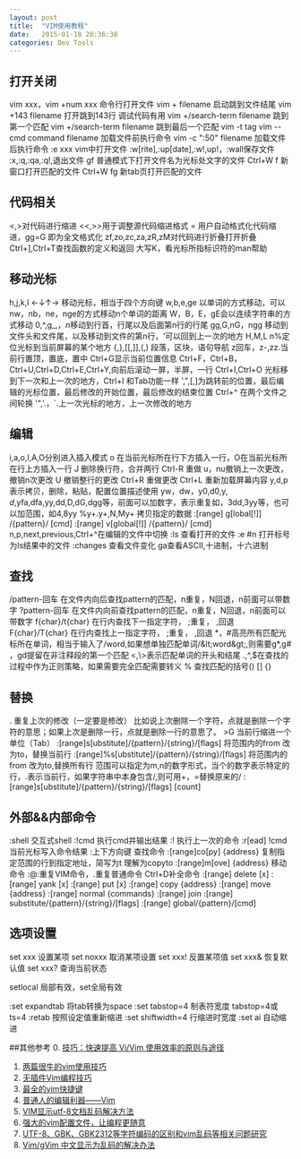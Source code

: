 ```yaml
---
layout: post
title:  "VIM使用教程"
date:   2015-01-18 20:36:38
categories: Dev Tools
---
```



## 打开关闭
vim xxx，vim +num xxx 命令行打开文件
vim + filename 启动跳到文件结尾
vim +143 filename 打开跳到143行 调试代码有用
vim +/search-term filename 跳到第一个匹配
vim +/search-term filename 跳到最后一个匹配
vim -t tag 
vim --cmd command filename 加载文件前执行命令
vim -c ":50" filename 加载文件后执行命令
:e xxx vim中打开文件
:w[rite],:up[date],:w!,up!，:wall保存文件
:x,:q,:qa,:q!,退出文件
gf 普通模式下打开文件名为光标处文字的文件
Ctrl+W f 新窗口打开匹配的文件
Ctrl+W fg 新tab页打开匹配的文件


## 代码相关
<,>对代码进行缩进
<<,>>用于调整源代码缩进格式
= 用户自动格式化代码缩进，gg=G 即为全文格式化
zf,zo,zc,za,zR,zM对代码进行折叠打开折叠
Ctrl+],Ctrl+T查找函数的定义和返回
大写K，看光标所指标识符的man帮助

## 移动光标
h,j,k,l ←↓↑→ 移动光标，相当于四个方向键
w,b,e,ge 以单词的方式移动，可以nw，nb，ne，nge的方式移动n个单词的距离
W，B，E，gE会以连续字符串的方式移动
0,^,g_,$，n$移动到行首，行尾以及后面第n行的行尾
gg,G,nG，ngg 移动到文件头和文件尾，以及移动到文件的第n行，‘可以回到上一次的地方
H,M,L n%定位光标到当前屏幕的某个地方
{,},[[,]],(,) 段落，区块，语句导航
z回车，z-,zz.当前行置顶，置底，置中
Ctrl+G显示当前位置信息
Ctrl+F，Ctrl+B，Ctrl+U,Ctrl+D,Ctrl+E,Ctrl+Y,向前后滚动一屏，半屏，一行
Ctrl+I,Ctrl+O 光标移到下一次和上一次的地方，Ctrl+I 和Tab功能一样
',",[,]为跳转前的位置，最后编辑的光标位置，最后修改的开始位置，最后修改的结束位置
Ctrl+^ 在两个文件之间轮换
'",'.，`.上一次光标的地方，上一次修改的地方

## 编辑
i,a,o,I,A,O分别进入插入模式
o 在当前光标所在行下方插入一行，O在当前光标所在行上方插入一行
J 删除换行符，合并两行
Ctrl-R 重做
u，nu撤销上一次更改，撤销n次更改
U 撤销整行的更改
Ctrl+R 重做更改
Ctrl+L 重新加载屏幕内容
y,d,p 表示拷贝，删除，粘贴，配置位置描述使用 yw，dw，y0,d0,y$,d$,yfa,dfa,yy,dd,D,dG,dgg等，前面可以加数字，表示重复如，3dd,3yy等，也可以加范围，如4,8yy
%y+.y+,N,My+ 拷贝指定的数据
:[range] g[lobal[!]] /{pattern}/ [cmd]
:[range] v[global[!]] /{pattern}/ [cmd]
n,p,next,previous,Ctrl+^在编辑的文件中切换
:ls 查看打开的文件
:e #n 打开标号为ls结果中的文件
:changes 查看文件变化
ga查看ASCII,十进制，十六进制

## 查找
/pattern-回车  在文件内向后查找pattern的匹配，n重复，N回退，n前面可以带数字
?pattern-回车  在文件内向前查找pattern的匹配，n重复，N回退，n前面可以带数字
f{char}/t{char} 在行内查找下一指定字符， ;重复， ,回退
F{char}/T{char} 在行内查找上一指定字符， ;重复， ,回退
\*，#高亮所有匹配光标所在单词，相当于输入了/word,如果想单独匹配单词/\&lt;word\&gt;,则需要g\*,g# ，gd提留在非注释段的第一个匹配
\<,\\>表示匹配单词的开头和结尾
.,^,$在查找的过程中作为正则策略，如果需要完全匹配需要转义
% 查找匹配的括号() [] {}


## 替换
. 重复上次的修改（一定要是修改） 比如说上次删除一个字符，点就是删除一个字符的意思；如果上次是删除一行，点就是删除一行的意思了。
\>G 当前行缩进一个单位（Tab）
:[range]s[ubstitute]/{pattern}/{string}/[flags] 将范围内的from 改为to，替换当前行
:[range]%s[ubstitute]/{pattern}/{string}/[flags] 将范围内的from 改为to,替换所有行
范围可以指定为m,n的数字形式，当个的数字表示特定的行，.表示当前行，如果字符串中本身包含/,则可用+，=替换原来的/
:[range]s[ubstitute]/{pattern}/{string}/[flags] [count]

## 外部&&内部命令
:shell 交互式shell
:!cmd 执行cmd并输出结果
:! 执行上一次的命令
:r[ead] !cmd当前光标写入命令结果
:上下方向键 查找命令
:[range]co[py] {address} 复制指定范围的行到指定地址，简写为t 理解为copyto
:[range]m[ove] {address} 移动命令
:@:重复VIM命令，.重复普通命令
Ctrl+D补全命令
:[range] delete [x]
:[range] yank [x]
:[range] put [x]
:[range] copy {address}
:[range] move {address}
:[range] normal {commands}
:[range] join
:[range] substitute/{pattern}/{string}/[flags]
:[range] global/{pattern}/[cmd]

## 选项设置
set xxx 设置某项
set noxxx 取消某项设置
set xxx! 反置某项值
set xxx& 恢复默认值
set xxx? 查询当前状态

setlocal 局部有效，set全局有效

:set expandtab 将tab转换为space
:set tabstop=4 制表符宽度 tabstop=4或ts=4
:retab 按照设定值重新缩进
:set shiftwidth=4 行缩进时宽度
:set ai 自动缩进



##其他参考
0. [技巧：快速提高 Vi/Vim 使用效率的原则与途径][0]
1. [两篇很牛的vim使用技巧][1]
2. [无插件Vim编程技巧][2]
3. [最全的vim快捷键][3]
4. [普通人的编辑利器——Vim][4]
5. [VIM显示utf-8文档乱码解决方法][5]
6. [强大的vim配置文件，让编程更随意][6]
7. [UTF-8、GBK、GBK2312等字符编码的区别和vim乱码等相关问题研究][7]
8. [Vim/gVim 中文显示为乱码的解决办法][8]

[0]: http://www.ibm.com/developerworks/cn/linux/l-cn-tip-vim/ "技巧：快速提高 Vi/Vim 使用效率的原则与途径"
[1]: http://linux.chinaunix.net/techdoc/desktop/2009/07/06/1122020.shtml "两篇很牛的vim使用技巧"
[2]: http://coolshell.cn/articles/11312.html "无插件Vim编程技巧"
[3]: http://blog.csdn.net/donahue_ldz/article/details/17139361 "最全的vim快捷键"
[4]: http://blog.csdn.net/huiguixian/article/details/6231425 "普通人的编辑利器——Vim"
[5]: http://www.2cto.com/os/201408/322367.html "VIM显示utf-8文档乱码解决方法"
[6]: http://www.cnblogs.com/ma6174/archive/2011/12/10/2283393.html "强大的vim配置文件，让编程更随意"
[7]: http://www.xgezhang.com/char_encodind_vim.html "UTF-8、GBK、GBK2312等字符编码的区别和vim乱码等相关问题研究"
[8]: http://blog.csdn.net/sunmanzth/article/details/6143600 "Vim/gVim 中文显示为乱码的解决办法"